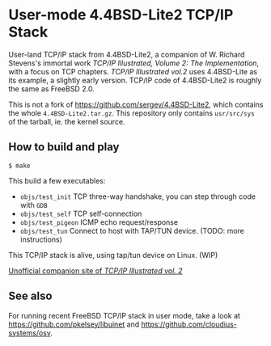User-mode 4.4BSD-Lite2 TCP/IP Stack
===================================

User-land TCP/IP stack from 4.4BSD-Lite2, a companion of W. Richard Stevens's immortal work *TCP/IP Illustrated, Volume 2: The Implementation*, with a focus on TCP chapters.  *TCP/IP Illustrated vol.2* uses 4.4BSD-Lite as its example, a slightly early version.  TCP/IP code of 4.4BSD-Lite2 is roughly the same as FreeBSD 2.0.

This is not a fork of https://github.com/sergev/4.4BSD-Lite2, which contains the whole `4.4BSD-Lite2.tar.gz`.  This repository only contains `usr/src/sys` of the tarball, ie. the kernel source.

## How to build and play

```shell
$ make
```

This build a few executables:
* `objs/test_init`  TCP three-way handshake, you can step through code with `GDB`
* `objs/test_self`  TCP self-connection
* `objs/test_pigeon`  ICMP echo request/response
* `objs/test_tun`  Connect to host with TAP/TUN device. (TODO: more instructions)

This TCP/IP stack is alive, using tap/tun device on Linux. (WIP)

[Unofficial companion site of _TCP/IP Illustrated vol. 2_](http://chenshuo.github.io/tcpipv2)

## See also

For running recent FreeBSD TCP/IP stack in user mode, take a look at https://github.com/pkelsey/libuinet and https://github.com/cloudius-systems/osv.
